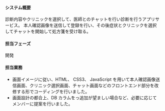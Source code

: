 #### システム概要

診断内容やクリニックを選択して、医師とのチャットを行い診断を行うアプリサービス。
本人確認画像を送信して登録を行い、その後症状とクリニックを選択してチャットを開始して処方箋を受け取る。

#### 担当フェーズ

開発

#### 担当業務

- 画面イメージに従い、HTML、 CSS3、 JavaScript を用いて本人確認画像送信画面、クリニック選択画面、チャット画面などのフロントエンド部分を改修する形でコーディングを行いました。
- 画面設計の都合上、DB カラムをっ追加が望ましい場合など、必要に応じてメンバーに提案を行いました。
